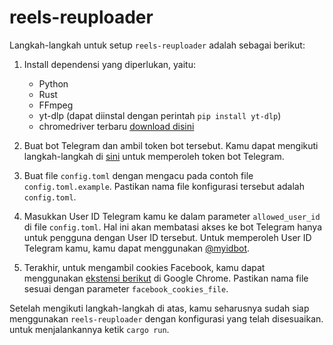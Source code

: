 # reels-reuploader

Langkah-langkah untuk setup `reels-reuploader` adalah sebagai berikut:

1. Install dependensi yang diperlukan, yaitu:
   - Python
   - Rust
   - FFmpeg
   - yt-dlp (dapat diinstal dengan perintah `pip install yt-dlp`)
   - chromedriver terbaru [download disini](https://chromedriver.chromium.org/downloads)

2. Buat bot Telegram dan ambil token bot tersebut. Kamu dapat mengikuti langkah-langkah di [sini](https://core.telegram.org/bots/tutorial#obtain-your-bot-token) untuk memperoleh token bot Telegram.

3. Buat file `config.toml` dengan mengacu pada contoh file `config.toml.example`. Pastikan nama file konfigurasi tersebut adalah `config.toml`.

4. Masukkan User ID Telegram kamu ke dalam parameter `allowed_user_id` di file `config.toml`. Hal ini akan membatasi akses ke bot Telegram hanya untuk pengguna dengan User ID tersebut. Untuk memperoleh User ID Telegram kamu, kamu dapat menggunakan [@myidbot](https://t.me/myidbot).

5. Terakhir, untuk mengambil cookies Facebook, kamu dapat menggunakan [ekstensi berikut](https://chrome.google.com/webstore/detail/%E3%82%AF%E3%83%83%E3%82%AD%E3%83%BCjson%E3%83%95%E3%82%A1%E3%82%A4%E3%83%AB%E5%87%BA%E5%8A%9B-for-puppet/nmckokihipjgplolmcmjakknndddifde) di Google Chrome. Pastikan nama file sesuai dengan parameter `facebook_cookies_file`.

Setelah mengikuti langkah-langkah di atas, kamu seharusnya sudah siap menggunakan `reels-reuploader` dengan konfigurasi yang telah disesuaikan. untuk menjalankannya ketik `cargo run`.
